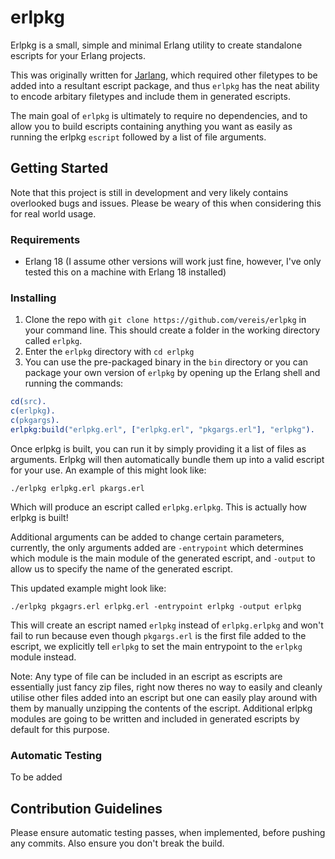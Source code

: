 # erlpkg
Erlpkg is a small, simple and minimal Erlang utility to create standalone escripts for your Erlang projects.

This was originally written for [Jarlang](https://github.com/vereis/jarlang), which required other filetypes to be added into a resultant escript package, and thus ```erlpkg``` has the neat ability to encode arbitary filetypes and include them in generated escripts.

The main goal of ```erlpkg``` is ultimately to require no dependencies, and to allow you to build escripts containing anything you want as easily as running the erlpkg ```escript``` followed by a list of file arguments.

## Getting Started
Note that this project is still in development and very likely contains overlooked bugs and issues. Please be weary of this when considering this for real world usage.

### Requirements
- Erlang 18 (I assume other versions will work just fine, however, I've only tested this on a machine with Erlang 18 installed)

### Installing
1) Clone the repo with ```git clone https://github.com/vereis/erlpkg``` in your command line. This should create a folder in the working directory called ```erlpkg```.
2) Enter the ```erlpkg``` directory with ```cd erlpkg```
3) You can use the pre-packaged binary in the ```bin``` directory or you can package your own version of ```erlpkg``` by opening up the Erlang shell and running the commands:
```erlang
cd(src).
c(erlpkg).
c(pkgargs).
erlpkg:build("erlpkg.erl", ["erlpkg.erl", "pkgargs.erl"], "erlpkg").
```

Once erlpkg is built, you can run it by simply providing it a list of files as arguments. Erlpkg will then automatically bundle them up into a valid escript for your use. An example of this might look like:
```shell
./erlpkg erlpkg.erl pkargs.erl
```
Which will produce an escript called ```erlpkg.erlpkg```. This is actually how erlpkg is built!

Additional arguments can be added to change certain parameters, currently, the only arguments added are ```-entrypoint``` which determines which module is the main module of the generated escript, and ```-output``` to allow us to specify the name of the generated escript.

This updated example might look like:
```shell
./erlpkg pkgagrs.erl erlpkg.erl -entrypoint erlpkg -output erlpkg
```
This will create an escript named ```erlpkg``` instead of ```erlpkg.erlpkg``` and won't fail to run because even though ```pkgargs.erl``` is the first file added to the escript, we explicitly tell ```erlpkg``` to set the main entrypoint to the ```erlpkg``` module instead. 

Note: Any type of file can be included in an escript as escripts are essentially just fancy zip files, right now theres no way to easily and cleanly utilise other files added into an escript but one can easily play around with them by manually unzipping the contents of the escript. Additional erlpkg modules are going to be written and included in generated escripts by default for this purpose.

### Automatic Testing
To be added

## Contribution Guidelines
Please ensure automatic testing passes, when implemented, before pushing any commits. Also ensure you don't break the build.
